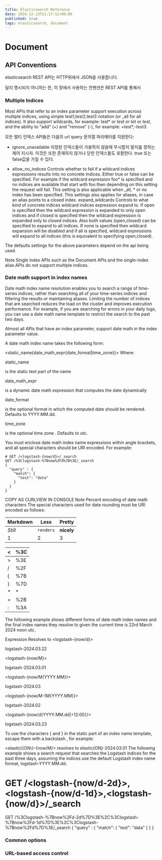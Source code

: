 ```yaml
---
title: Elasticsearch Reference
date: 2016-12-13T11:17:11+09:00
published: true
tags: elasticsearch, document
---
```



# Document

## API Conventions
elasticsearch REST API는 HTTP위에서 JSON을 사용합니다.

달리 명시되지 아니하는 한, 이 장에서 사용하는 컨벤션은 REST API를 통해서


### Multiple Indices

Most APIs that refer to an index parameter support execution across multiple indices, using simple test1,test2,test3 notation (or _all for all indices). It also support wildcards, for example: test* or *test or te*t or *test*, and the ability to "add" (+) and "remove" (-), for example: +test*,-test3.

모든 멀티 인덱스 API들은 다음의 url query 문자열 파라메터를 지원한다:

* ignore_unavailable
지정된 인덱스들이 가용하지 않을때 무시할지 말지를 정하는 제어 지시자. 이것은 또한 존재하지 않거나 닫힌 인덱스들도 포함한다. true 또는 false값을 가질 수 있다.

* allow_no_indices
Controls whether to fail if a wildcard indices expressions results into no concrete indices. Either true or false can be specified. For example if the wildcard expression foo* is specified and no indices are available that start with foo then depending on this setting the request will fail. This setting is also applicable when _all, * or no index has been specified. This settings also applies for aliases, in case an alias points to a closed index.
expand_wildcards
Controls to what kind of concrete indices wildcard indices expression expand to. If open is specified then the wildcard expression is expanded to only open indices and if closed is specified then the wildcard expression is expanded only to closed indices. Also both values (open,closed) can be specified to expand to all indices.
If none is specified then wildcard expansion will be disabled and if all is specified, wildcard expressions will expand to all indices (this is equivalent to specifying open,closed).

The defaults settings for the above parameters depend on the api being used.

Note
Single index APIs such as the Document APIs and the single-index alias APIs do not support multiple indices.

### Date math support in index names
Date math index name resolution enables you to search a range of time-series indices, rather than searching all of your time-series indices and filtering the results or maintaining aliases. Limiting the number of indices that are searched reduces the load on the cluster and improves execution performance. For example, if you are searching for errors in your daily logs, you can use a date math name template to restrict the search to the past two days.

Almost all APIs that have an index parameter, support date math in the index parameter value.

A date math index name takes the following form:

<static_name{date_math_expr{date_format|time_zone}}>
Where:

static_name

is the static text part of the name

date_math_expr

is a dynamic date math expression that computes the date dynamically

date_format

is the optional format in which the computed date should be rendered. Defaults to YYYY.MM.dd.

time_zone

is the optional time zone . Defaults to utc.

You must enclose date math index name expressions within angle brackets, and all special characters should be URI encoded. For example:

```
# GET /<logstash-{now/d}>/_search
GET /%3Clogstash-%7Bnow%2Fd%7D%3E/_search
{
  "query" : {
    "match": {
      "test": "data"
    }
  }
}
```

COPY AS CURLVIEW IN CONSOLE
Note
Percent encoding of date math characters
The special characters used for date rounding must be URI encoded as follows:

Markdown | Less | Pretty
--- | --- | ---
*Still* | `renders` | **nicely**
1 | 2 | 3

< | %3C
--- | ---
> | %3E
/ | %2F
{ | %7B
} | %7D
*|* | %7C
+ | %2B
: | %3A

The following example shows different forms of date math index names and the final index names they resolve to given the current time is 22rd March 2024 noon utc.

Expression	Resolves to
<logstash-{now/d}>

logstash-2024.03.22

<logstash-{now/M}>

logstash-2024.03.01

<logstash-{now/M{YYYY.MM}}>

logstash-2024.03

<logstash-{now/M-1M{YYYY.MM}}>

logstash-2024.02

<logstash-{now/d{YYYY.MM.dd|+12:00}}>

logstash-2024.03.23

To use the characters { and } in the static part of an index name template, escape them with a backslash \, for example:

<elastic\\{ON\\}-{now/M}> resolves to elastic{ON}-2024.03.01
The following example shows a search request that searches the Logstash indices for the past three days, assuming the indices use the default Logstash index name format, logstash-YYYY.MM.dd.

# GET /<logstash-{now/d-2d}>,<logstash-{now/d-1d}>,<logstash-{now/d}>/_search
GET /%3Clogstash-%7Bnow%2Fd-2d%7D%3E%2C%3Clogstash-%7Bnow%2Fd-1d%7D%3E%2C%3Clogstash-%7Bnow%2Fd%7D%3E/_search
{
  "query" : {
    "match": {
      "test": "data"
    }
  }
}

### Common options


### URL-based access control
